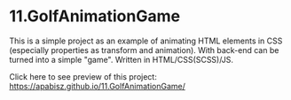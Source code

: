 # 11.GolfAnimationGame
This is a simple project as an example of animating HTML elements in CSS (especially properties as transform and animation). With back-end can be turned into a simple "game". Written in HTML/CSS(SCSS)/JS.

Click here to see preview of this project: https://apabisz.github.io/11.GolfAnimationGame/
